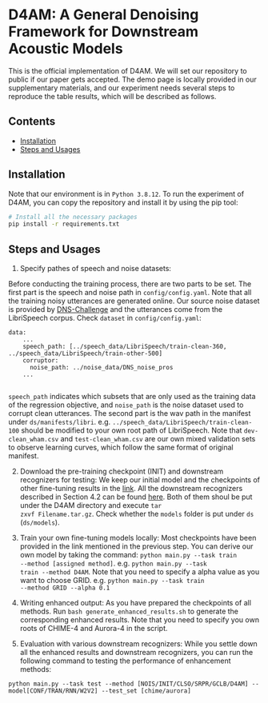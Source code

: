 # D4AM: A General Denoising Framework for Downstream Acoustic Models
This is the official implementation of D4AM. 
We will set our repository to public if our paper gets accepted.
The demo page is locally provided in our supplementary materials, and our experiment needs several steps to reproduce the table results, which will be described as follows.

## Contents
- [Installation](#installation)
- [Steps and Usages](#steps-and-usages)

## Installation
Note that our environment is in ```Python 3.8.12```. To run the experiment of D4AM, you can copy the repository and install it by using the pip tool:
```bash
# Install all the necessary packages
pip install -r requirements.txt
```

## Steps and Usages
1. Specify pathes of speech and noise datasets:

Before conducting the training process, there are two parts to be set. 
The first part is the speech and noise path in <code>config/config.yaml</code>. 
Note that all the training noisy utterances are generated online. 
Our source noise dataset is provided by [DNS-Challenge](https://github.com/microsoft/DNS-Challenge) and the utterances come from the LibriSpeech corpus. 
Check <code>dataset</code> in <code>config/config.yaml</code>:
   <pre><code>data:
    ...
    speech_path: [../speech_data/LibriSpeech/train-clean-360, ../speech_data/LibriSpeech/train-other-500]
    corruptor:
      noise_path: ../noise_data/DNS_noise_pros
    ...
    </code></pre>
<code>speech_path</code> indicates which subsets that are only used as the training data of the regression objective, and <code>noise_path</code> is the noise dataset used to corrupt clean utterances.
The second part is the wav path in the manifest under <code>ds/manifests/libri</code>.
e.g. <code>../speech_data/LibriSpeech/train-clean-100</code> should be modified to your own root path of LibriSpeech.
Note that <code>dev-clean_wham.csv</code> and <code>test-clean_wham.csv</code> are our own mixed validation sets to observe learning curves, which follow the same format of original manifest.

2. Download the pre-training checkpoint (INIT) and downstream recognizers for testing:
We keep our initial model and the checkpoints of other fine-tuning results in the [link](https://drive.google.com/file/d/1vHJkzB0GSj7YqoD8-Qkqrej9bjQO_fRY/view?usp=sharing).
All the downstream recognizers described in Section 4.2 can be found [here](https://drive.google.com/file/d/1Alp2e5EZQdNUyDVs_xRFjj_wQfpiM5fK/view?usp=sharing).
Both of them shoul be put under the D4AM directory and execute <code>tar zxvf Filename.tar.gz</code>.
Check whether the <code>models</code> folder is put under <code>ds</code> (<code>ds/models</code>).

3. Train your own fine-tuning models locally:
Most checkpoints have been provided in the link mentioned in the previous step. 
You can derive our own model by taking the command: <code>python main.py --task train --method [assigned method]</code>.
e.g. <code>python main.py --task train --method D4AM</code>.
Note that you need to specify a alpha value as you want to choose GRID. e.g. <code>python main.py --task train --method GRID --alpha 0.1</code>

4. Writing enhanced output:
As you have prepared the checkpoints of all methods. 
Run <code>bash generate_enhanced_results.sh</code> to generate the corresponding enhanced results.
Note that you need to specify you own roots of CHIME-4 and Aurora-4 in the script.

5. Evaluation with various downstream recognizers:
While you settle down all the enhanced results and downstream recognizers, you can run the following command to testing the performance of enhancement methods:
<pre><code>python main.py --task test --method [NOIS/INIT/CLSO/SRPR/GCLB/D4AM] --model[CONF/TRAN/RNN/W2V2] --test_set [chime/aurora]</code></pre>